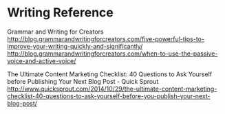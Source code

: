 Writing Reference
=================

Grammar and Writing for Creators
http://blog.grammarandwritingforcreators.com/five-powerful-tips-to-improve-your-writing-quickly-and-significantly/
http://blog.grammarandwritingforcreators.com/when-to-use-the-passive-voice-and-active-voice/

The Ultimate Content Marketing Checklist: 40 Questions to Ask Yourself before Publishing Your Next Blog Post - Quick Sprout
http://www.quicksprout.com/2014/10/29/the-ultimate-content-marketing-checklist-40-questions-to-ask-yourself-before-you-publish-your-next-blog-post/

